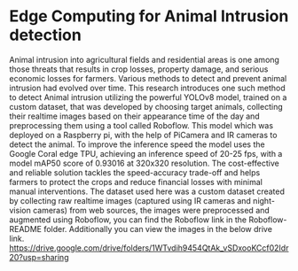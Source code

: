 # Edge Computing for Animal Intrusion detection
Animal intrusion into agricultural fields and residential areas is one among those threats that results in crop losses, property damage, and serious economic losses for farmers. Various methods to detect and prevent animal intrusion had evolved over time. This research introduces one such method to detect Animal intrusion utilizing the powerful YOLOv8 model, trained on a custom dataset, that was developed by choosing target animals, collecting their realtime images based on their appearance time of the day and preprocessing them using a tool called Roboflow. This model which was deployed on a Raspberry pi, with the help of PiCamera and IR cameras to detect the animal. To improve the inference speed the model uses the Google Coral edge TPU, achieving an inference speed of 20-25 fps, with a model mAP50 score of 0.93016 at 320x320 resolution. The cost-effective and reliable solution tackles the speed-accuracy trade-off and helps farmers to protect the crops and reduce financial losses with minimal manual interventions. 
The dataset used here was a custom dataset created by collecting raw realtime images (captured using IR cameras and night-vision cameras) from web sources, the images were preprocessed and augmented using Roboflow, you can find the Roboflow link in the Roboflow-README folder. Additionally you can view the images in the below drive link. 
https://drive.google.com/drive/folders/1WTvdih9454QtAk_vSDxooKCcf02Idr20?usp=sharing
